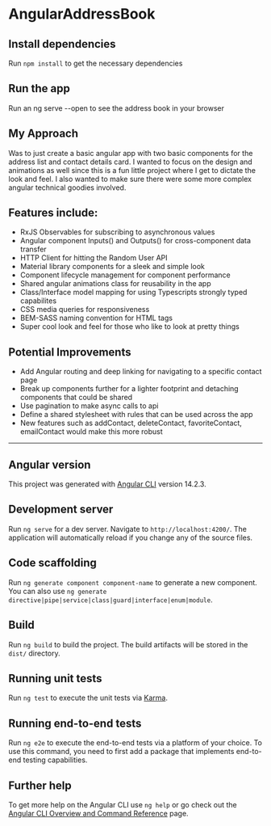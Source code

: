 # AngularAddressBook

## Install dependencies

Run `npm install` to get the necessary dependencies

## Run the app
Run an ng serve --open to see the address book in your browser

## My Approach
Was to just create a basic angular app with two basic components for the address list and contact details card. I wanted to focus on the design and animations as well since this is a fun little project where I get to dictate the look and feel. I also wanted to make sure there were some more complex angular technical goodies involved.

## Features include:
- RxJS Observables for subscribing to asynchronous values
- Angular component Inputs() and Outputs() for cross-component data transfer
- HTTP Client for hitting the Random User API
- Material library components for a sleek and simple look
- Component lifecycle management for component performance
- Shared angular animations class for reusability in the app
- Class/Interface model mapping for using Typescripts strongly typed capabilites
- CSS media queries for responsiveness
- BEM-SASS naming convention for HTML tags
- Super cool look and feel for those who like to look at pretty things
 
## Potential Improvements
- Add Angular routing and deep linking for navigating to a specific contact page
- Break up components further for a lighter footprint and detaching components that could be shared
- Use pagination to make async calls to api
- Define a shared stylesheet with rules that can be used across the app
- New features such as addContact, deleteContact, favoriteContact, emailContact would make this more robust

_________________________________________________

## Angular version

This project was generated with [Angular CLI](https://github.com/angular/angular-cli) version 14.2.3.

## Development server

Run `ng serve` for a dev server. Navigate to `http://localhost:4200/`. The application will automatically reload if you change any of the source files.

## Code scaffolding

Run `ng generate component component-name` to generate a new component. You can also use `ng generate directive|pipe|service|class|guard|interface|enum|module`.

## Build

Run `ng build` to build the project. The build artifacts will be stored in the `dist/` directory.

## Running unit tests

Run `ng test` to execute the unit tests via [Karma](https://karma-runner.github.io).

## Running end-to-end tests

Run `ng e2e` to execute the end-to-end tests via a platform of your choice. To use this command, you need to first add a package that implements end-to-end testing capabilities.

## Further help

To get more help on the Angular CLI use `ng help` or go check out the [Angular CLI Overview and Command Reference](https://angular.io/cli) page.
